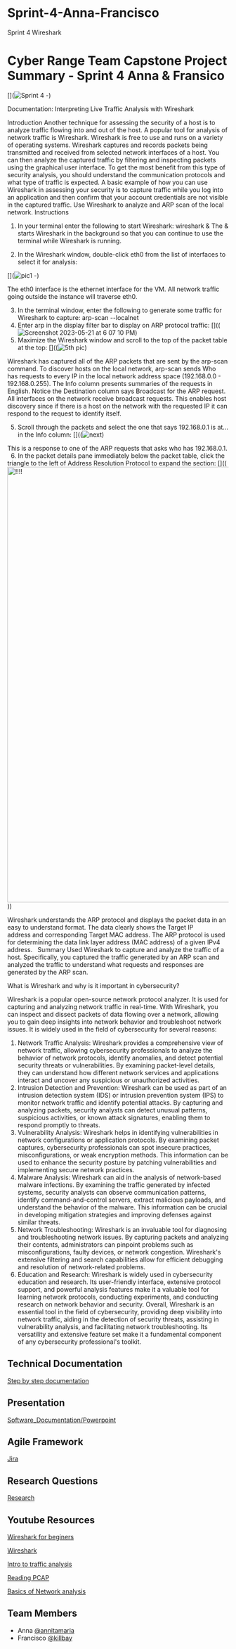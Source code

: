 # Sprint-4-Anna-Francisco
Sprint 4 Wireshark
# Cyber Range Team Capstone Project Summary - Sprint 4 Anna & Fransico

 [](![Sprint 4 -](https://github.com/cybertrainingrange/Sprint-4-Anna-Francisco/assets/119987218/7e224571-cca0-42bf-befa-dc852d73bebf))

Documentation: Interpreting Live Traffic Analysis with Wireshark

Introduction
Another technique for assessing the security of a host is to analyze traffic flowing into and out of the host. A popular tool for analysis of network traffic is Wireshark. Wireshark is free to use and runs on a variety of operating systems. Wireshark captures and records packets being transmitted and received from selected network interfaces of a host. You can then analyze the captured traffic by filtering and inspecting packets using the graphical user interface. To get the most benefit from this type of security analysis, you should understand the communication protocols and what type of traffic is expected. A basic example of how you can use Wireshark in assessing your security is to capture traffic while you log into an application and then confirm that your account credentials are not visible in the captured traffic.
Use Wireshark to analyze and ARP scan of the local network.
Instructions
1. In your terminal enter the following to start Wireshark:
wireshark &
The & starts Wireshark in the background so that you can continue to use the terminal while Wireshark is running.

2. In the Wireshark window, double-click eth0 from the list of interfaces to select it for analysis:

[](![pic1 -](https://github.com/cybertrainingrange/Sprint-4-Anna-Francisco/assets/119987218/a7525ea8-eef4-41a5-a61f-7181b635444f))

The eth0 interface is the ethernet interface for the VM. All network traffic going outside the instance will traverse eth0.

3. In the terminal window, enter the following to generate some traffic for Wireshark to capture:
arp-scan --localnet
 
4. Enter arp in the display filter bar to display on ARP protocol traffic:
[]((![Screenshot 2023-05-21 at 6 07 10 PM](https://github.com/cybertrainingrange/Sprint-4-Anna-Francisco/assets/119987218/aa3703bf-d420-40b1-9b36-ba48013b48ef))
 
4. Maximize the Wireshark window and scroll to the top of the packet table at the top:
[]((![5th pic](https://github.com/cybertrainingrange/Sprint-4-Anna-Francisco/assets/119987218/8f49c64b-4dc3-4630-8cec-7e7996194874))


Wireshark has captured all of the ARP packets that are sent by the arp-scan command. To discover hosts on the local network, arp-scan sends Who has requests to every IP in the local network address space (192.168.0.0 - 192.168.0.255). The Info column presents summaries of the requests in English. Notice the Destination column says Broadcast for the ARP request. All interfaces on the network receive broadcast requests. This enables host discovery since if there is a host on the network with the requested IP it can respond to the request to identify itself.

5. Scroll through the packets and select the one that says 192.168.0.1 is at... in the Info column:
[]((![next](https://github.com/cybertrainingrange/Sprint-4-Anna-Francisco/assets/119987218/d8e27419-029e-44d6-bc9c-745c6ae3c2e1))

This is a response to one of the ARP requests that asks who has 192.168.0.1.
 
6. In the packet details pane immediately below the packet table, click the triangle to the left of Address Resolution Protocol to expand the section:
[]((<img width="991" alt="!!!!" src="https://github.com/cybertrainingrange/Sprint-4-Anna-Francisco/assets/119987218/72114214-8634-4879-b008-7d666ad66ea7">))

Wireshark understands the ARP protocol and displays the packet data in an easy to understand format. The data clearly shows the Target IP address and corresponding Target MAC address. The ARP protocol is used for determining the data link layer address (MAC address) of a given IPv4 address.
 
Summary
Used Wireshark to capture and analyze the traffic of a host. Specifically, you captured the traffic generated by an ARP scan and analyzed the traffic to understand what requests and responses are generated by the ARP scan.



What is Wireshark and why is it important in cybersecurity?

Wireshark is a popular open-source network protocol analyzer. It is used for capturing and analyzing network traffic in real-time. With Wireshark, you can inspect and dissect packets of data flowing over a network, allowing you to gain deep insights into network behavior and troubleshoot network issues. It is widely used in the field of cybersecurity for several reasons:
1. Network Traffic Analysis: Wireshark provides a comprehensive view of network traffic, allowing cybersecurity professionals to analyze the behavior of network protocols, identify anomalies, and detect potential security threats or vulnerabilities. By examining packet-level details, they can understand how different network services and applications interact and uncover any suspicious or unauthorized activities.
2. Intrusion Detection and Prevention: Wireshark can be used as part of an intrusion detection system (IDS) or intrusion prevention system (IPS) to monitor network traffic and identify potential attacks. By capturing and analyzing packets, security analysts can detect unusual patterns, suspicious activities, or known attack signatures, enabling them to respond promptly to threats.
3. Vulnerability Analysis: Wireshark helps in identifying vulnerabilities in network configurations or application protocols. By examining packet captures, cybersecurity professionals can spot insecure practices, misconfigurations, or weak encryption methods. This information can be used to enhance the security posture by patching vulnerabilities and implementing secure network practices.
4. Malware Analysis: Wireshark can aid in the analysis of network-based malware infections. By examining the traffic generated by infected systems, security analysts can observe communication patterns, identify command-and-control servers, extract malicious payloads, and understand the behavior of the malware. This information can be crucial in developing mitigation strategies and improving defenses against similar threats.
5. Network Troubleshooting: Wireshark is an invaluable tool for diagnosing and troubleshooting network issues. By capturing packets and analyzing their contents, administrators can pinpoint problems such as misconfigurations, faulty devices, or network congestion. Wireshark's extensive filtering and search capabilities allow for efficient debugging and resolution of network-related problems.
6. Education and Research: Wireshark is widely used in cybersecurity education and research. Its user-friendly interface, extensive protocol support, and powerful analysis features make it a valuable tool for learning network protocols, conducting experiments, and conducting research on network behavior and security.
Overall, Wireshark is an essential tool in the field of cybersecurity, providing deep visibility into network traffic, aiding in the detection of security threats, assisting in vulnerability analysis, and facilitating network troubleshooting. Its versatility and extensive feature set make it a fundamental component of any cybersecurity professional's toolkit.





## Technical Documentation

[Step by step documentation](https://docs.google.com/document/d/1NVgH-7--tss2UUAKXhJSTr5uJXF0gu2p/edit#heading=h.wkfehcu9nic)

## Presentation

[Software_Documentation/Powerpoint](https://docs.google.com/presentation/d/1RJ81B93NVuC5kgsNs93FxmTOvVkBWT1XH_3W0fseMC8/edit#slide=id.g4dfce81f19_0_45)


## Agile Framework
[Jira ](https://files.slack.com/files-pri/T03MH73HJAE-F058KULNKN2/sprint_4__jira.png)



## Research Questions

[Research](https://docs.google.com/document/d/1AqU58VM01r7sKaOqERSSKUDaavQwCmAgEe6TDmCtmpQ/edit)



## Youtube Resources 

[Wireshark for beginers](https://www.youtube.com/watch?v=TkCSr30UojM)

[Wireshark](https://www.wireshark.org/)

[Intro to traffic analysis](https://www.youtube.com/watch?v=5PKAa6TI82U)

[Reading PCAP](https://www.youtube.com/watch?v=ZNS115MPsO0)

[Basics of Network analysis](https://www.youtube.com/watch?v=o-QNMSPbOGY)

## Team Members
- Anna [@annitamaria](https://github.com/orgs/cybertrainingrange/people/ANNITAMARIA)
- Francisco [@killbay](https://github.com/orgs/cybertrainingrange/people/killbay)


